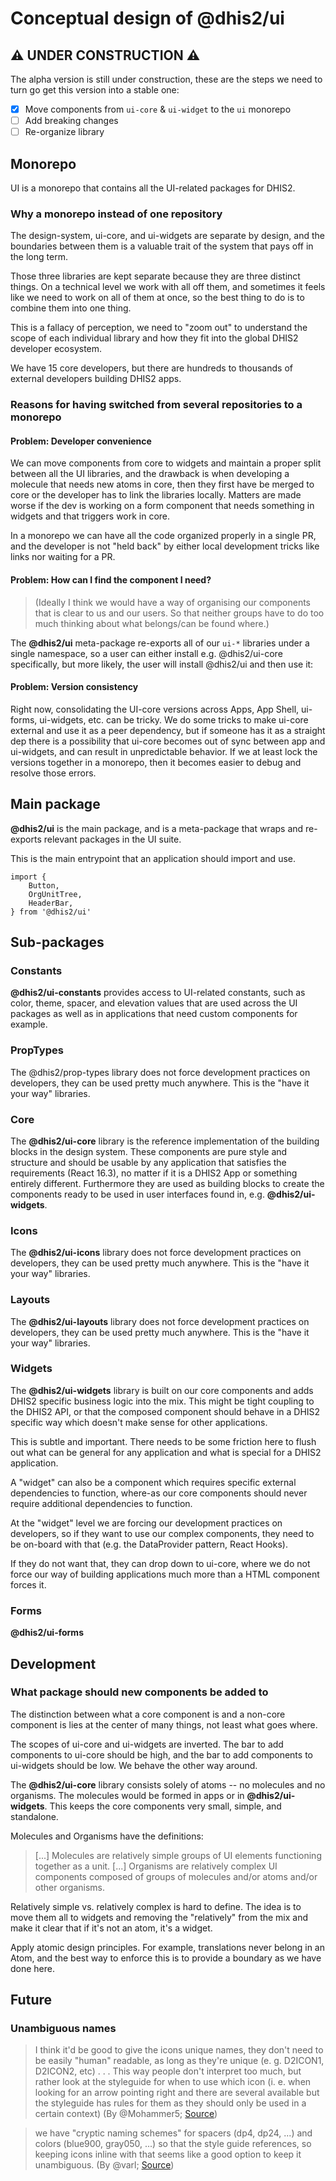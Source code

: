 # Conceptual design of @dhis2/ui

## :warning: UNDER CONSTRUCTION :warning:

The alpha version is still under construction, these are the steps we need to
turn go get this version into a stable one:

-   [x] Move components from `ui-core` & `ui-widget` to the `ui` monorepo
-   [ ] Add breaking changes
-   [ ] Re-organize library

## Monorepo

UI is a monorepo that contains all the UI-related packages for DHIS2.

### Why a monorepo instead of one repository

The design-system, ui-core, and ui-widgets are separate by design, and the
boundaries between them is a valuable trait of the system that pays off in the
long term.

Those three libraries are kept separate because they are three distinct things.
On a technical level we work with all off them, and sometimes it feels like we
need to work on all of them at once, so the best thing to do is to combine them
into one thing.

This is a fallacy of perception, we need to "zoom out" to understand the scope
of each individual library and how they fit into the global DHIS2 developer
ecosystem.

We have 15 core developers, but there are hundreds to thousands of external
developers building DHIS2 apps.

### Reasons for having switched from several repositories to a monorepo

#### Problem: Developer convenience

We can move components from core to widgets and maintain a proper split between
all the UI libraries, and the drawback is when developing a molecule that needs
new atoms in core, then they first have be merged to core or the developer has
to link the libraries locally. Matters are made worse if the dev is working on
a form component that needs something in widgets and that triggers work in
core.

In a monorepo we can have all the code organized properly in a single PR, and
the developer is not "held back" by either local development tricks like links
nor waiting for a PR.

#### Problem: How can I find the component I need?

> (Ideally I think we would have a way of organising our components that is
> clear to us and our users. So that neither groups have to do too much
> thinking about what belongs/can be found where.)

The **@dhis2/ui** meta-package re-exports all of our `ui-*` libraries under a
single namespace, so a user can either install e.g. @dhis2/ui-core
specifically, but more likely, the user will install @dhis2/ui and then use it:

#### Problem: Version consistency

Right now, consolidating the UI-core versions across Apps, App Shell, ui-forms,
ui-widgets, etc. can be tricky. We do some tricks to make ui-core external and
use it as a peer dependency, but if someone has it as a straight dep there is a
possibility that ui-core becomes out of sync between app and ui-widgets, and
can result in unpredictable behavior. If we at least lock the versions together
in a monorepo, then it becomes easier to debug and resolve those errors.

## Main package

**@dhis2/ui** is the main package, and is a meta-package that wraps and
re-exports relevant packages in the UI suite.

This is the main entrypoint that an application should import and use.

```
import {
    Button,
    OrgUnitTree,
    HeaderBar,
} from '@dhis2/ui'
```

## Sub-packages

### Constants

**@dhis2/ui-constants** provides access to UI-related constants, such as
color, theme, spacer, and elevation values that are used across the UI packages
as well as in applications that need custom components for example.

### PropTypes

The @dhis2/prop-types library does not force development practices on
developers, they can be used pretty much anywhere. This is the "have it your
way" libraries.

### Core

The **@dhis2/ui-core** library is the reference implementation of the building
blocks in the design system. These components are pure style and structure and
should be usable by any application that satisfies the requirements (React
16.3), no matter if it is a DHIS2 App or something entirely different.
Furthermore they are used as building blocks to create the components ready to
be used in user interfaces found in, e.g. **@dhis2/ui-widgets**.

### Icons

The **@dhis2/ui-icons** library does not force development practices on
developers, they can be used pretty much anywhere. This is the "have it your
way" libraries.

### Layouts

The **@dhis2/ui-layouts** library does not force development practices on
developers, they can be used pretty much anywhere. This is the "have it your
way" libraries.

### Widgets

The **@dhis2/ui-widgets** library is built on our core components and adds
DHIS2 specific business logic into the mix. This might be tight coupling to the
DHIS2 API, or that the composed component should behave in a DHIS2 specific way
which doesn't make sense for other applications.

This is subtle and important. There needs to be some friction here to flush out
what can be general for any application and what is special for a DHIS2
application.

A "widget" can also be a component which requires specific external
dependencies to function, where-as our core components should never require
additional dependencies to function.

At the "widget" level we are forcing our development practices on developers,
so if they want to use our complex components, they need to be on-board with
that (e.g. the DataProvider pattern, React Hooks).

If they do not want that, they can drop down to ui-core, where we do not force
our way of building applications much more than a HTML component forces it.

### Forms

**@dhis2/ui-forms**

## Development

### What package should new components be added to

The distinction between what a core component is and a non-core component is
lies at the center of many things, not least what goes where.

The scopes of ui-core and ui-widgets are inverted. The bar to add components to
ui-core should be high, and the bar to add components to ui-widgets should be
low. We behave the other way around.

The **@dhis2/ui-core** library consists solely of atoms -- no molecules and no
organisms. The molecules would be formed in apps or in **@dhis2/ui-widgets**.
This keeps the core components very small, simple, and standalone.

Molecules and Organisms have the definitions:

> [...] Molecules are relatively simple groups of UI elements functioning
> together as a unit.
> [...] Organisms are relatively complex UI components composed of groups of
> molecules and/or atoms and/or other organisms.

Relatively simple vs. relatively complex is hard to define. The idea is to move
them all to widgets and removing the "relatively" from the mix and make it
clear that if it's not an atom, it's a widget.

Apply atomic design principles. For example, translations never belong in an
Atom, and the best way to enforce this is to provide a boundary as we have done
here.

## Future

### Unambiguous names

> I think it'd be good to give the icons unique names, they don't need to be
> easily "human" readable, as long as they're unique (e. g. D2ICON1, D2ICON2,
> etc) . . . This way people don't interpret too much, but rather look at the
> styleguide for when to use which icon (i. e. when looking for an arrow
> pointing right and there are several available but the styleguide has rules
> for them as they should only be used in a certain context)
> (By @Mohammer5; [Source](https://github.com/dhis2/ui/pull/2#issuecomment-598169399))

> we have "cryptic naming schemes" for spacers (dp4, dp24, ...) and colors
> (blue900, gray050, ...) so that the style guide references, so keeping icons
> inline with that seems like a good option to keep it unambiguous.
> (By @varl; [Source](https://github.com/dhis2/ui/pull/2#issuecomment-598177570))
